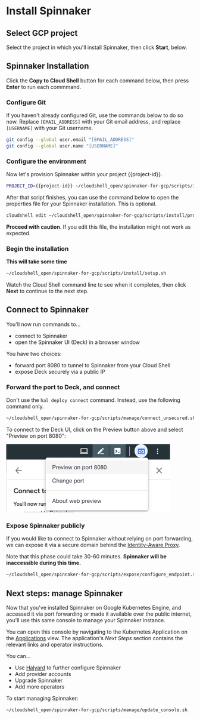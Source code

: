 # Install Spinnaker

## Select GCP project

Select the project in which you'll install Spinnaker, then click **Start**, below.

<walkthrough-project-billing-setup>
</walkthrough-project-billing-setup>

## Spinnaker Installation

Click the **Copy to Cloud Shell** button for each command below, then press **Enter**
to run each commmand.

### Configure Git

If you haven't already configured Git, use the commands below to do so now.
Replace `[EMAIL_ADDRESS]` with your Git email address, and replace `[USERNAME]`
with your Git username.

```bash
git config --global user.email "[EMAIL_ADDRESS]"
git config --global user.name "[USERNAME]"
```

### Configure the environment

Now let's provision Spinnaker within your project {{project-id}}.

```bash
PROJECT_ID={{project-id}} ~/cloudshell_open/spinnaker-for-gcp/scripts/install/setup_properties.sh
```

After that script finishes, you can use the command below to open the properties file for your Spinnaker
installation. This is optional.

```bash
cloudshell edit ~/cloudshell_open/spinnaker-for-gcp/scripts/install/properties
```

**Proceed with caution**. If you edit this file, the installation might not work
as expected.

### Begin the installation

**This will take some time**

```bash
~/cloudshell_open/spinnaker-for-gcp/scripts/install/setup.sh
```

Watch the Cloud Shell command line to see when it completes, then click
**Next** to continue to the next step.

## Connect to Spinnaker

You'll now run commands to...
* connect to Spinnaker 
* open the Spinnaker UI (Deck) in a browser window

You have two choices:
* forward port 8080 to tunnel to Spinnaker from your Cloud Shell
* expose Deck securely via a public IP

### Forward the port to Deck, and connect

Don't use the `hal deploy connect` command. Instead, use the following command
only.

```bash
~/cloudshell_open/spinnaker-for-gcp/scripts/manage/connect_unsecured.sh
```

To connect to the Deck UI, click on the Preview button above and select "Preview on port 8080":

![Image](https://github.com/GoogleCloudPlatform/spinnaker-for-gcp/raw/master/scripts/manage/preview_button.png)

### Expose Spinnaker publicly

If you would like to connect to Spinnaker without relying on port forwarding, we can
expose it via a secure domain behind the [Identity-Aware Proxy](https://cloud.google.com/iap/).

Note that this phase could take 30-60 minutes. **Spinnaker will be inaccessible during this time.**

```bash
~/cloudshell_open/spinnaker-for-gcp/scripts/expose/configure_endpoint.sh
```

## Next steps: manage Spinnaker

Now that you've installed Spinnaker on Google Kubernetes Engine, and
accessed it via port forwarding or made it available over the public
internet, you'll use this same console to manage your Spinnaker instance.

You can open this console by navigating to the Kubernetes Application on the
[Applications](https://console.developers.google.com/kubernetes/application?project={{project-id}})
view. The application's *Next Steps* section contains the relevant links and
operator instructions.

You can...

* Use [Halyard](https://www.spinnaker.io/reference/halyard/) to further
configure Spinnaker
* Add provider accounts
* Upgrade Spinnaker
* Add more operators

To start managing Spinnaker:

```bash
~/cloudshell_open/spinnaker-for-gcp/scripts/manage/update_console.sh
```
